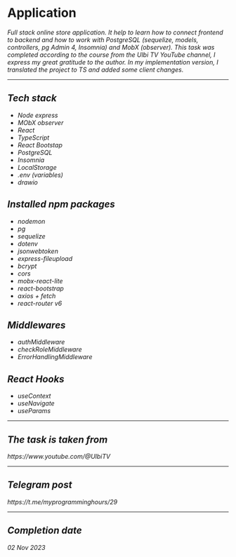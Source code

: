 
<h1>Application</h1>
<p>
    <i>Full stack online store application. It help to learn how to connect frontend to backend and how to work with PostgreSQL (sequelize, models, controllers, pg Admin 4, Insomnia) and MobX (observer). This task was completed according to the course from the Ulbi TV YouTube channel, I express my great gratitude to the author. In my implementation version, I translated the project to TS and added some client changes.
<hr>
<div>
    <h2>Tech stack</h2>
            <ul>
                <li><i>Node express</i></li>
                <li><i>MObX observer</i></li>
                <li><i>React</i></li>
                <li><i>TypeScript</i></li>
                <li><i>React Bootstap</i></li>
                <li><i>PostgreSQL</i></li>
                <li><i>Insomnia</i></li>
                <li><i>LocalStorage</i></li>
                <li><i>.env (variables)</i></li>
                <li><i>drawio</i></li>
            </ul>
            <h2>Installed npm packages</h2>
            <ul>
                <li><i>nodemon</i></li>
                <li><i>pg</i></li>
                <li><i>sequelize</i></li>
                <li><i>dotenv</i></li>
                <li><i>jsonwebtoken</i></li>
                <li><i>express-fileupload</i></li>
                <li><i>bcrypt</i></li>
                <li><i>cors</i></li>
                <li><i>mobx-react-lite</i></li>
                <li><i>react-bootstrap</i></li>
                <li><i>axios + fetch</i></li>
                <li><i>react-router v6</i></li>
            </ul>
             <h2>Middlewares</h2>
            <ul>
                <li><i>authMiddleware</i></li>
                <li><i>checkRoleMiddleware</i></li>
                <li><i>ErrorHandlingMiddleware</i></li>
            </ul>
            <h2>React Hooks</h2>
                <ul>
                  <li><i>useContext</i></li>
                  <li><i>useNavigate</i></li>
                  <li><i>useParams</i></li>
                </ul>
            <hr>
            <h2>The task is taken from</h2>
            https://www.youtube.com/@UlbiTV
            <hr>
            <h2>Telegram post</h2>
            https://t.me/myprogramminghours/29
</div>
      <hr>
      <h2>Completion date</h2>
      <i>02 Nov 2023</i>
</div>
